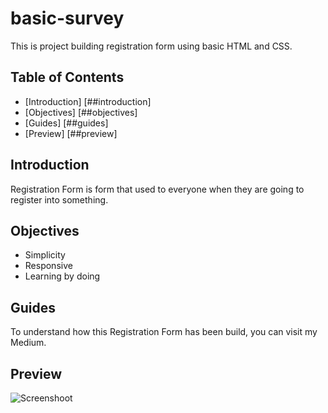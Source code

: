 # basic-survey

This is project building registration form using basic HTML and CSS. 

## Table of Contents
- [Introduction] [##introduction]
- [Objectives] [##objectives]
- [Guides] [##guides]
- [Preview] [##preview]

## Introduction

Registration Form is form that used to everyone when they are going to register into something.

## Objectives

- Simplicity
- Responsive
- Learning by doing

## Guides

To understand how this Registration Form has been build, you can visit my Medium.

## Preview

![Screenshoot]()
